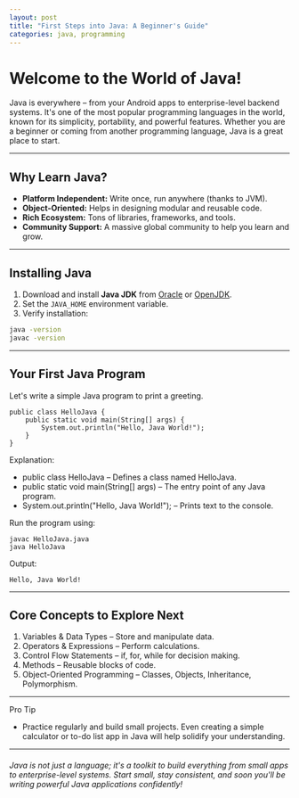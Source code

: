 ```yaml
---
layout: post
title: "First Steps into Java: A Beginner's Guide"
categories: java, programming
---
```


# Welcome to the World of Java!

Java is everywhere – from your Android apps to enterprise-level backend systems. It's one of the most popular programming languages in the world, known for its simplicity, portability, and powerful features. Whether you are a beginner or coming from another programming language, Java is a great place to start.

---

## Why Learn Java?

- **Platform Independent:** Write once, run anywhere (thanks to JVM).
- **Object-Oriented:** Helps in designing modular and reusable code.
- **Rich Ecosystem:** Tons of libraries, frameworks, and tools.
- **Community Support:** A massive global community to help you learn and grow.

---

## Installing Java

1. Download and install **Java JDK** from [Oracle](https://www.oracle.com/java/technologies/javase-jdk17-downloads.html) or [OpenJDK](https://openjdk.org/).
2. Set the `JAVA_HOME` environment variable.
3. Verify installation:

```bash
java -version
javac -version

```
---
## Your First Java Program

Let's write a simple Java program to print a greeting.

```aiignore
public class HelloJava {
    public static void main(String[] args) {
        System.out.println("Hello, Java World!");
    }
}

```

Explanation:

- public class HelloJava – Defines a class named HelloJava.
- public static void main(String[] args) – The entry point of any Java program.
- System.out.println("Hello, Java World!"); – Prints text to the console.

Run the program using:
```aiignore
javac HelloJava.java
java HelloJava

```
Output:
```aiignore
Hello, Java World!
```
---
## Core Concepts to Explore Next
1. Variables & Data Types – Store and manipulate data.
2. Operators & Expressions – Perform calculations.
3. Control Flow Statements – if, for, while for decision making.
4. Methods – Reusable blocks of code.
5. Object-Oriented Programming – Classes, Objects, Inheritance, Polymorphism.

---
Pro Tip

- Practice regularly and build small projects. Even creating a simple calculator or to-do list app in Java will help solidify your understanding.

---
###### Java is not just a language; it's a toolkit to build everything from small apps to enterprise-level systems. Start small, stay consistent, and soon you'll be writing powerful Java applications confidently!